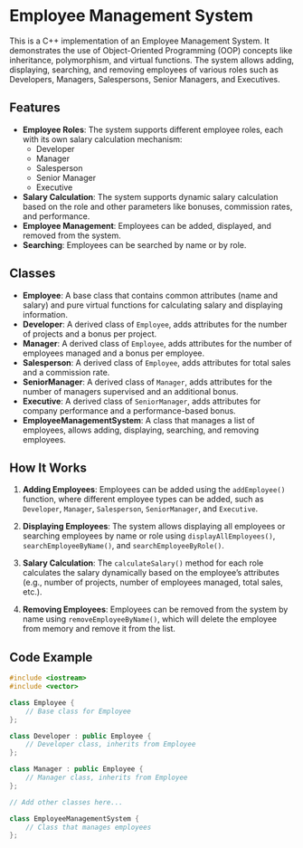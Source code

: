 # Employee Management System

This is a C++ implementation of an Employee Management System. It demonstrates the use of Object-Oriented Programming (OOP) concepts like inheritance, polymorphism, and virtual functions. The system allows adding, displaying, searching, and removing employees of various roles such as Developers, Managers, Salespersons, Senior Managers, and Executives.

## Features
- **Employee Roles**: The system supports different employee roles, each with its own salary calculation mechanism:
  - Developer
  - Manager
  - Salesperson
  - Senior Manager
  - Executive
- **Salary Calculation**: The system supports dynamic salary calculation based on the role and other parameters like bonuses, commission rates, and performance.
- **Employee Management**: Employees can be added, displayed, and removed from the system.
- **Searching**: Employees can be searched by name or by role.

## Classes
- **Employee**: A base class that contains common attributes (name and salary) and pure virtual functions for calculating salary and displaying information.
- **Developer**: A derived class of `Employee`, adds attributes for the number of projects and a bonus per project.
- **Manager**: A derived class of `Employee`, adds attributes for the number of employees managed and a bonus per employee.
- **Salesperson**: A derived class of `Employee`, adds attributes for total sales and a commission rate.
- **SeniorManager**: A derived class of `Manager`, adds attributes for the number of managers supervised and an additional bonus.
- **Executive**: A derived class of `SeniorManager`, adds attributes for company performance and a performance-based bonus.
- **EmployeeManagementSystem**: A class that manages a list of employees, allows adding, displaying, searching, and removing employees.

## How It Works

1. **Adding Employees**: Employees can be added using the `addEmployee()` function, where different employee types can be added, such as `Developer`, `Manager`, `Salesperson`, `SeniorManager`, and `Executive`.

2. **Displaying Employees**: The system allows displaying all employees or searching employees by name or role using `displayAllEmployees()`, `searchEmployeeByName()`, and `searchEmployeeByRole()`.

3. **Salary Calculation**: The `calculateSalary()` method for each role calculates the salary dynamically based on the employee’s attributes (e.g., number of projects, number of employees managed, total sales, etc.).

4. **Removing Employees**: Employees can be removed from the system by name using `removeEmployeeByName()`, which will delete the employee from memory and remove it from the list.

## Code Example

```cpp
#include <iostream>
#include <vector>

class Employee {
    // Base class for Employee
};

class Developer : public Employee {
    // Developer class, inherits from Employee
};

class Manager : public Employee {
    // Manager class, inherits from Employee
};

// Add other classes here...

class EmployeeManagementSystem {
    // Class that manages employees
};
